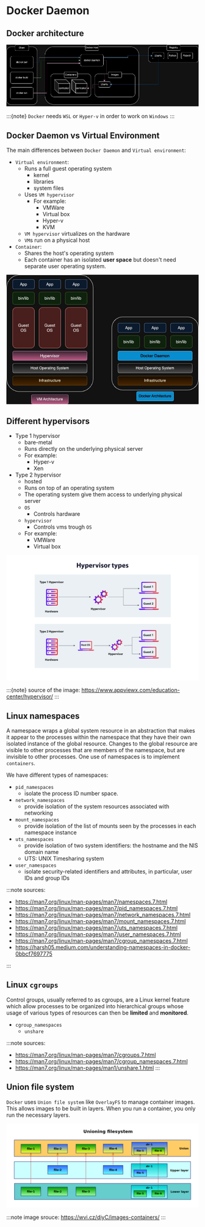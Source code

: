 # Docker Daemon

## Docker architecture

![Docker architecture](figures/docker_architecture.jpg)


:::{note}
`Docker` needs `WSL` or `Hyper-v` in order to work on `Windows`
:::

## Docker Daemon vs Virtual Environment

The main differences between `Docker Daemon` and
`Virtual environment`:

* `Virtual environment`:
    * Runs a full guest operating system
        * kernel
        * libraries
        * system files
    * Uses `VM hypervisor`
        * For example:
            * VMWare
            * Virtual box
            * Hyper-v
            * KVM
    * `VM hypervisor` virtualizes on the hardware
    * `VM`s run on a physical host
* `Container`:
    * Shares the host's operating system
    * Each container has an isolated **user space** but doesn't need
      separate user operating system.

![dockerd vs vm](figures/docker_vs_vm.jpg)

## Different hypervisors

* Type 1 hypervisor
    * bare-metal
    * Runs directly on the underlying physical server
    * For example:
        * Hyper-v
        * Xen
* Type 2 hypervisor
    * hosted
    * Runs on top of an operating system
    * The operating system give them access to underlying physical server
    * `OS`
        * Controls hardware
    * `hypervisor`
        * Controls vms trough `OS`
    * For example:
        * VMWare
        * Virtual box

![different hypervisors](figures/hypervisor-types.png)

:::{note}
source of the image: https://www.appviewx.com/education-center/hypervisor/
:::

## Linux namespaces

<!--
https://harsh05.medium.com/understanding-namespaces-in-docker-0bbcf7697775

Namespaces provide a layer of isolation. 
Namespaces are a feature of Linux Kernel that partition kernel resources
in a way that one set of processes one set of resources while
another set of processes sees a different set of resources.

-->

A namespace wraps a global system resource in an abstraction that
makes it appear to the processes within the namespace that they
have their own isolated instance of the global resource.  Changes
to the global resource are visible to other processes that are
members of the namespace, but are invisible to other processes.
One use of namespaces is to implement `containers`.

We have different types of namespaces:

* `pid_namespaces` 
  * isolate the process ID number space.
* `network_namespaces`
  * provide isolation of the system resources associated with networking 
* `mount_namespaces` 
  * provide isolation of the list of mounts seen by the processes in each namespace instance 
* `uts_namespaces`
  * provide isolation of two system identifiers: the hostname and the NIS domain name 
  * UTS: UNIX Timesharing system
* `user_namespaces`
  * isolate security-related identifiers and attributes, in particular, user IDs and group IDs 



:::note
sources:
* https://man7.org/linux/man-pages/man7/namespaces.7.html
* https://man7.org/linux/man-pages/man7/pid_namespaces.7.html 
* https://man7.org/linux/man-pages/man7/network_namespaces.7.html
* https://man7.org/linux/man-pages/man7/mount_namespaces.7.html 
* https://man7.org/linux/man-pages/man7/uts_namespaces.7.html
* https://man7.org/linux/man-pages/man7/user_namespaces.7.html
* https://man7.org/linux/man-pages/man7/cgroup_namespaces.7.html 
* https://harsh05.medium.com/understanding-namespaces-in-docker-0bbcf7697775

:::

## Linux `cgroups`

Control groups, usually referred to as cgroups, are a Linux
kernel feature which allow processes to be organized into
hierarchical groups whose usage of various types of resources can
then be **limited** and **monitored**.

* `cgroup_namespaces`  
    * `unshare`


:::note
sources:
* https://man7.org/linux/man-pages/man7/cgroups.7.html 
* https://man7.org/linux/man-pages/man7/cgroup_namespaces.7.html 
* https://man7.org/linux/man-pages/man1/unshare.1.html 
:::

## Union file system

`Docker` uses `Union file system` like `OverlayFS` to manage container images.
This allows images to be built in layers.
When you run a container, you only run the necessary layers.

![Union file system](figures/union_file_system.png)

:::note
image srouce: https://wvi.cz/diyC/images-containers/ 
:::

